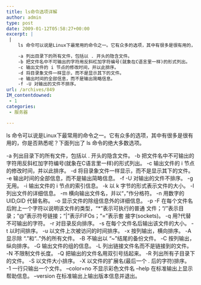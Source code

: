 ```yaml
---
title: ls命令选项详解
author: admin
type: post
date: 2009-01-12T05:58:27+00:00
excerpt: |
 |
 　　ls 命令可以说是Linux下最常用的命令之一。它有众多的选项，其中有很多是很有用的，你是否熟悉呢？下面列出了 ls 命令的绝大多数选项。

 　　-a 列出目录下的所有文件，包括以 . 开头的隐含文件。
 　　-b 把文件名中不可输出的字符用反斜杠加字符编号(就象在C语言里一样)的形式列出。
 　　-c 输出文件的 i 节点的修改时间，并以此排序。
 　　-d 将目录象文件一样显示，而不是显示其下的文件。
 　　-e 输出时间的全部信息，而不是输出简略信息。
 　　-f -U 对输出的文件不排序。
url: /archives/849
IM_contentdowned:
 - 1
categories:
 - 服务器

---
```

ls 命令可以说是Linux下最常用的命令之一。它有众多的选项，其中有很多是很有用的，你是否熟悉呢？下面列出了 ls 命令的绝大多数选项。

-a 列出目录下的所有文件，包括以 . 开头的隐含文件。
-b 把文件名中不可输出的字符用反斜杠加字符编号(就象在C语言里一样)的形式列出。
-c 输出文件的 i 节点的修改时间，并以此排序。
-d 将目录象文件一样显示，而不是显示其下的文件。
-e 输出时间的全部信息，而不是输出简略信息。
-f -U 对输出的文件不排序。
-g 无用。
-i 输出文件的 i 节点的索引信息。
-k 以 k 字节的形式表示文件的大小。
-l 列出文件的详细信息。
-m 横向输出文件名，并以“，”作分格符。
-n 用数字的 UID,GID 代替名称。
-o 显示文件的除组信息外的详细信息。
-p -F 在每个文件名后附上一个字符以说明该文件的类型，“*”表示可执行的普通
文件；“/”表示目录；“@”表示符号链接；“|”表示FIFOs；“=”表示套
接字(sockets)。
-q 用?代替不可输出的字符。
-r 对目录反向排序。
-s 在每个文件名后输出该文件的大小。
-t 以时间排序。
-u 以文件上次被访问的时间排序。
-x 按列输出，横向排序。
-A 显示除 “.”和“..”外的所有文件。
-B 不输出以 “~”结尾的备份文件。
-C 按列输出，纵向排序。
-G 输出文件的组的信息。
-L 列出链接文件名而不是链接到的文件。
-N 不限制文件长度。
-Q 把输出的文件名用双引号括起来。
-R 列出所有子目录下的文件。
-S 以文件大小排序。
-X 以文件的扩展名(最后一个 . 后的字符)排序。
-1 一行只输出一个文件。
–color=no 不显示彩色文件名
–help 在标准输出上显示帮助信息。
–version 在标准输出上输出版本信息并退出。